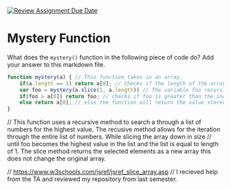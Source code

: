 [![Review Assignment Due Date](https://classroom.github.com/assets/deadline-readme-button-24ddc0f5d75046c5622901739e7c5dd533143b0c8e959d652212380cedb1ea36.svg)](https://classroom.github.com/a/GDPVb20V)
# Mystery Function

What does the `mystery()` function in the following piece of code do? Add your
answer to this markdown file.

```javascript
function mystery(a) { // This function takes in an array.
    if(a.length == 1) return a[0]; // Checks if the length of the array is comparatively equal to 1, then the function returns the value at the index 0 of the array. 
    var foo = mystery(a.slice(1, a.length)) // The variable foo recursively calls the mystery function except this time taking a slice of the array from index 1 to the end of the array. 
    if(foo > a[0]) return foo; // checks if foo is greater than the index 0 of the orignal input array, then the function will return foo which recursively calls the mystery function this time with a slice of the new array.
    else return a[0]; // else the function will return the value stored at the index 0. 
}
```
// This function uses a recursive method to search a through a list of numbers for the highest value. The recusive method allows for the iteration through the entire list of numbers. While slicing the array down in size 
// until foo becomes the highest value in the list and the list is equal to length of 1. The slice method returns the selected elements as a new array this does not change the original array. 

// https://www.w3schools.com/jsref/jsref_slice_array.asp
// I recieved help from the TA and reviewed my repository from last semester. 


